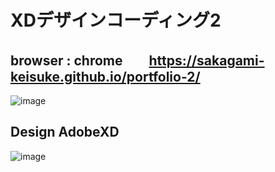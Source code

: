 # XDデザインコーディング2

## browser : chrome　　https://sakagami-keisuke.github.io/portfolio-2/
![image](https://user-images.githubusercontent.com/60636597/122751900-4b647180-d2cb-11eb-9bc4-d33045115e8c.png)




## Design AdobeXD
![image](https://user-images.githubusercontent.com/60636597/122751960-5cad7e00-d2cb-11eb-87d7-b0e5f9c0ce4b.png)



